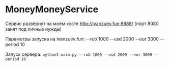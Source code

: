 # MoneyMoneyService

Сервис развёрнут на моём хосте http://ivanzuev.fun:8888/ (порт 8080 занят под личные нужды) 

Параметры запуска на ivanzuev.fun: --rub 1000 --usd 2000 --eur 3000 --period 10

Запуск сервера: `python3 main.py --rub 1000 --usd 2000 --eur 3000 --period 10`
